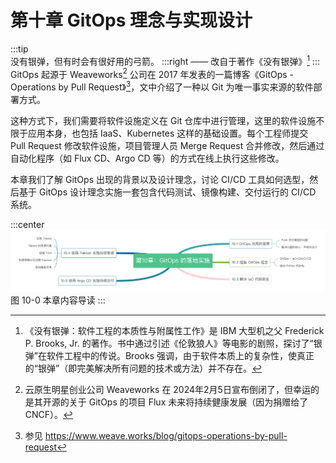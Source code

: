 # 第十章 GitOps 理念与实现设计

:::tip <a/>
没有银弹，但有时会有很好用的弓箭。
:::right
—— 改自于著作《没有银弹》[^1]
:::
GitOps 起源于 Weaveworks[^2] 公司在 2017 年发表的一篇博客《GitOps - Operations by Pull Request》[^3]，文中介绍了一种以 Git 为唯一事实来源的软件部署方式。

这种方式下，我们需要将软件设施定义在 Git 仓库中进行管理，这里的软件设施不限于应用本身，也包括 IaaS、Kubernetes 这样的基础设置。每个工程师提交 Pull Request 修改软件设施，项目管理人员 Merge Request 合并修改，然后通过自动化程序（如 Flux CD、Argo CD 等）的方式在线上执行这些修改。

本章我们了解 GitOps 出现的背景以及设计理念，讨论 CI/CD 工具如何选型，然后基于 GitOps 设计理念实施一套包含代码测试、镜像构建、交付运行的 CI/CD 系统。

:::center
  ![](../assets/GitOps.png)<br/>
  图 10-0 本章内容导读
:::


[^1]:《没有银弹：软件工程的本质性与附属性工作》是 IBM 大型机之父 Frederick P. Brooks, Jr. 的著作。书中通过引述《伦敦狼人》等电影的剧照，探讨了“银弹”在软件工程中的传说。Brooks 强调，由于软件本质上的复杂性，使真正的“银弹”（即完美解决所有问题的技术或方法）并不存在。
[^2]: 云原生明星创业公司 Weaveworks 在 2024年2月5日宣布倒闭了，但幸运的是其开源的关于 GitOps 的项目 Flux 未来将持续健康发展（因为捐赠给了 CNCF）。
[^3]: 参见 https://www.weave.works/blog/gitops-operations-by-pull-request